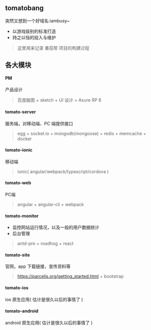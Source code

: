 ## tomatobang
突然又想到一个好域名:iambusy~
* 以游戏级别的标准打造
* 持之以恒的投入与维护
> 这里用来记录 番茄帮 项目的构建过程

## 各大模块
#### PM
产品设计
> 百度脑图 + sketch + UI 设计 + Axure RP 8

#### tomato-server
服务端，对移动端、PC 端提供接口
> egg + socket.io + mongodb(mongoose) + redis + memcache + docker 

#### tomato-ionic
移动端
> ionic( angular/webpack/typescript/cordova )

#### tomato-web
PC端
> angular + angular-cli + webpack

#### tomato-monitor
* 监控网站运行情况，以及一般的用户数据统计
* 后台管理
> antd-pro + roadhog + react 

#### tomato-site
官网，app 下载链接，宣传资料等
> https://parceljs.org/getting_started.html + bootstrap 

#### tomato-ios
ios 原生应用( 估计是很久以后的事情了 )

#### tomato-android
android 原生应用( 估计是很久以后的事情了 )